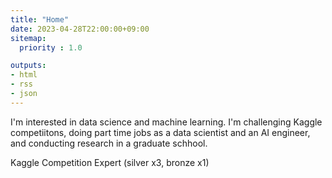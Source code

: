 ```yaml
---
title: "Home"
date: 2023-04-28T22:00:00+09:00
sitemap:
  priority : 1.0

outputs:
- html
- rss
- json
---
```

I'm interested in data science and machine learning. I'm challenging Kaggle competiitons, doing part time jobs as a data scientist and an AI engineer, and conducting research in a graduate schhool.

Kaggle Competition Expert (silver x3, bronze x1)
